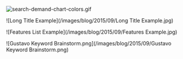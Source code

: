 

![search-demand-chart-colors.gif](/images/blog/2015/09/search-demand-chart-colors.gif)

![Long Title Example](/images/blog/2015/09/Long Title Example.jpg)

![Features List Example](/images/blog/2015/09/Features Example.jpg)

![Gustavo Keyword Brainstorm.png](/images/blog/2015/09/Gustavo Keyword Brainstorm.png)
